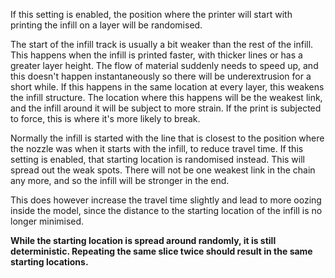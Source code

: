 If this setting is enabled, the position where the printer will start with printing the infill on a layer will be randomised.

The start of the infill track is usually a bit weaker than the rest of the infill. This happens when the infill is printed faster, with thicker lines or has a greater layer height. The flow of material suddenly needs to speed up, and this doesn't happen instantaneously so there will be underextrusion for a short while. If this happens in the same location at every layer, this weakens the infill structure. The location where this happens will be the weakest link, and the infill around it will be subject to more strain. If the print is subjected to force, this is where it's more likely to break.

Normally the infill is started with the line that is closest to the position where the nozzle was when it starts with the infill, to reduce travel time. If this setting is enabled, that starting location is randomised instead. This will spread out the weak spots. There will not be one weakest link in the chain any more, and so the infill will be stronger in the end.

This does however increase the travel time slightly and lead to more oozing inside the model, since the distance to the starting location of the infill is no longer minimised.

**While the starting location is spread around randomly, it is still deterministic. Repeating the same slice twice should result in the same starting locations.**